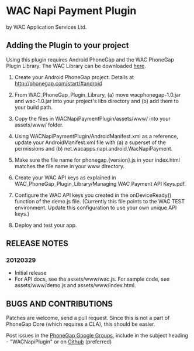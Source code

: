 # WAC Napi Payment Plugin #
by WAC Application Services Ltd.

## Adding the Plugin to your project ##
Using this plugin requires Android PhoneGap and the WAC PhoneGap Plugin Library. The WAC Library can be downloaded [here](https://www.wacapps.net/c/document_library/get_file?uuid=04e3aa8a-21e6-4a6a-976a-ff6b47fc1f88&groupId=155802).

1. Create your Android PhoneGap project. Details at http://phonegap.com/start/#android

2. From WAC_PhoneGap_Plugin_Library, (a) move wacphonegap-1.0.jar and wac-1.0.jar into your project's libs directory and (b) add them to your build path. 

3. Copy the files in WACNapiPaymentPlugin/assets/www/ into your assets/www/ folder.

4. Using WACNapiPaymentPlugin/AndroidManifest.xml as a reference, update your AndroidManifest.xml file with (a) a superset of the permissions and (b) net.wacapps.napi.android.WacNapiPayment.

5. Make sure the file name for phonegap.{version}.js in your index.html matches the file name in your www directory.

6. Create your WAC API keys as explained in WAC_PhoneGap_Plugin_Library/Managing WAC Payment API Keys.pdf. 

7. Configure the WAC API keys you created in the onDeviceReady() function of the demo.js file.  (Currently this file points to the WAC TEST environment. Update this configuration to use your own unique API keys.)

8. Deploy and test your app.

## RELEASE NOTES ##

### 20120329 ###
* Initial release
* For API docs, see the assets/www/wac.js. For sample code, see assets/www/demo.js and assets/www/index.html.

## BUGS AND CONTRIBUTIONS ##

Patches are welcome, send a pull request. Since this is not a part of PhoneGap Core (which requires a CLA), this should be easier.

Post issues in the [PhoneGap Google Groups](http://groups.google.com/group/phonegap), include in the subject heading - "WACNapiPlugin" or on [Github](http://github.com/phonegap/phonegap-plugins/issues)
(preferred)